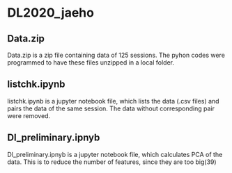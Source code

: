 # DL2020_jaeho
## Data.zip
Data.zip is a zip file containing data of 125 sessions. The pyhon codes were programmed to have these files unzipped in a local folder.
## listchk.ipynb
listchk.ipynb is a jupyter notebook file, which lists the data (.csv files) and pairs the data of the same session.
The data without corresponding pair were removed.
## Dl_preliminary.ipnyb
Dl_preliminary.ipnyb is a jupyter notebook file, which calculates PCA of the data. This is to reduce the number of features, since they are too big(39)
